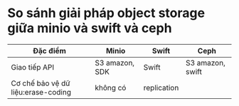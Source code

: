 # So sánh giải pháp object storage giữa minio và swift và ceph


Đặc điểm          |Minio                              |Swift                                    |Ceph
------------------|-----------------------------------|-----------------------------------------|----------------------------------------
Giao tiếp API     |S3 amazon, SDK                     |Swift                                    |S3 amazon, swift
Cơ chế bảo vệ dữ liệu:erase-coding              |không có                     |replication
